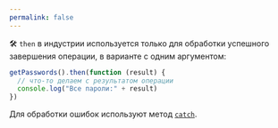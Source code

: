 ```yaml
---
permalink: false
---
```


🛠 `then` в индустрии используется только для обработки успешного завершения операции, в варианте с одним аргументом:

```js
getPasswords().then(function (result) {
  // что-то делаем с результатом операции
  console.log("Все пароли:" + result)
})
```

Для обработки ошибок используют метод [`catch`](/js/promise-catch).
